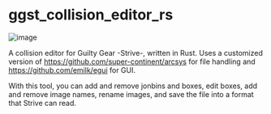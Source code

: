 # ggst_collision_editor_rs
![image](https://user-images.githubusercontent.com/9942055/166166277-9684ab06-9982-4a33-a2c7-eea123de15b0.png)

A collision editor for Guilty Gear -Strive-, written in Rust. Uses a customized version of https://github.com/super-continent/arcsys for file handling and https://github.com/emilk/egui for GUI.

With this tool, you can add and remove jonbins and boxes, edit boxes, add and remove image names, rename images, and save the file into a format that Strive can read.
